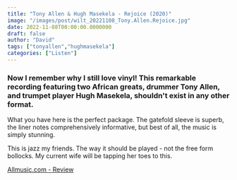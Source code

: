```yaml
---
title: "Tony Allen & Hugh Masekela - Rejoice (2020)"
image: "/images/post/wilt_20221108_Tony.Allen.Rejoice.jpg"
date: 2022-11-08T00:00:00.0000000
draft: false
author: "David"
tags: ["tonyallen","hughmasekela"]
categories: ["Listen"]
---
```

### Now I remember why I still love vinyl! This remarkable recording featuring two African greats, drummer Tony Allen, and trumpet player Hugh Masekela, shouldn't exist in any other format.

 What you have here is the perfect package. The gatefold sleeve is superb, the liner notes comprehensively informative, but best of all, the music is simply stunning. 

 This is jazz my friends. The way it should be played - not the free form bollocks. My current wife will be tapping her toes to this.

 [Allmusic.com - Review](https://www.allmusic.com/album/rejoice-mw0003349488)